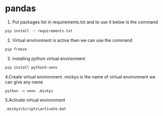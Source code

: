 # pandas

1. Put packages list in requirements.txt and to use it below is the command
```bash
pip install -r requirements.txt
```

2. Virtual environment is active then we can use the command
```bash
pip freeze
```

3. installing python virtual environment
```bash
pip install python3-venv
```
4.Create virtual environment .mickys is the name of virtual environment we can give any name
```bash
python -m venv .mickys
```

5.Activate virtual environment
```bash
.mickys\Scripts\activate.bat
```
